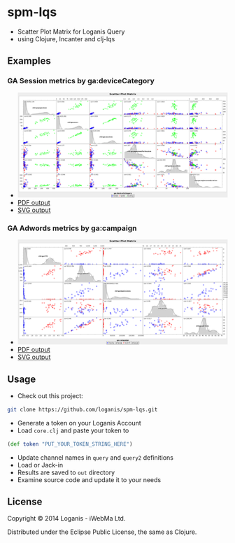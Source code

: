 # spm-lqs

* Scatter Plot Matrix for Loganis Query
* using Clojure, Incanter and clj-lqs

## Examples

### GA Session metrics by ga:deviceCategory

* ![SPM Session](https://raw.githubusercontent.com/loganis/spm-lqs/master/out/spm.png "Scatter Plot Matrix for Session metrics")
* [PDF output](https://github.com/loganis/spm-lqs/raw/master/out/spm.pdf)
* [SVG output](https://github.com/loganis/spm-lqs/raw/master/out/spm.svg)

### GA Adwords metrics by ga:campaign

* ![SPM Adwords](https://raw.githubusercontent.com/loganis/spm-lqs/master/out/spm2.png "Scatter Plot Matrix for Adwords metrics")
* [PDF output](https://github.com/loganis/spm-lqs/raw/master/out/spm2.pdf)
* [SVG output](https://github.com/loganis/spm-lqs/raw/master/out/spm2.svg)

## Usage

* Check out this project:

``` bash
git clone https://github.com/loganis/spm-lqs.git
```

* Generate a token on your Loganis Account
* Load `core.clj` and paste your token to

``` clojure
(def token "PUT_YOUR_TOKEN_STRING_HERE")
```

* Update channel names in `query` and `query2` definitions
* Load or Jack-in
* Results are saved to `out` directory
* Examine source code and update it to your needs

## License

Copyright © 2014 Loganis - iWebMa Ltd.

Distributed under the Eclipse Public License, the same as Clojure.
